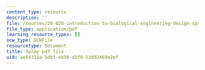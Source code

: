 ```yaml
---
content_type: resource
description: ''
file: /courses/20-020-introduction-to-biological-engineering-design-spring-2009/ae64311e5dbfeb56d5f053d92469e2ef_6a2YKft1ZxQ.pdf
file_type: application/pdf
learning_resource_types: []
ocw_type: OCWFile
resourcetype: Document
title: 3play pdf file
uid: ae64311e-5dbf-eb56-d5f0-53d92469e2ef
---
```

